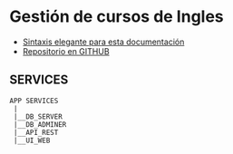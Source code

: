 # Gestión de cursos de Ingles
- [Sintaxis elegante para esta documentación](https://docs.github.com/es/github/writing-on-github/getting-started-with-writing-and-formatting-on-github/basic-writing-and-formatting-syntax)
- [Repositorio en GITHUB](https://github.com/sergioarieljuarez/ei-pp3-2022)

## SERVICES

```
APP SERVICES
 |
 |__DB_SERVER
 |__DB_ADMINER
 |__API_REST
 |__UI_WEB
```
